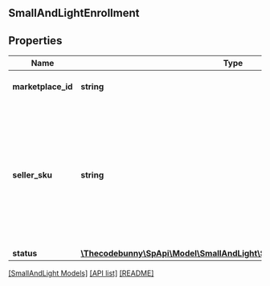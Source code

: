 ## SmallAndLightEnrollment

## Properties

Name | Type | Description | Notes
------------ | ------------- | ------------- | -------------
**marketplace_id** | **string** | A marketplace identifier. |
**seller_sku** | **string** | Identifies an item in the given marketplace. SellerSKU is qualified by the seller&#39;s SellerId, which is included with every operation that you submit. |
**status** | [**\Thecodebunny\SpApi\Model\SmallAndLight\SmallAndLightEnrollmentStatus**](SmallAndLightEnrollmentStatus.md) |  |

[[SmallAndLight Models]](../) [[API list]](../../Api) [[README]](../../../README.md)
